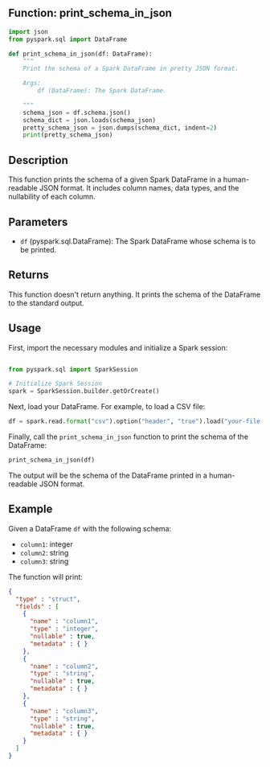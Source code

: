 
## Function: print_schema_in_json

```python
import json
from pyspark.sql import DataFrame

def print_schema_in_json(df: DataFrame):
    """
    Print the schema of a Spark DataFrame in pretty JSON format.

    Args:
        df (DataFrame): The Spark DataFrame.

    """
    schema_json = df.schema.json()
    schema_dict = json.loads(schema_json)
    pretty_schema_json = json.dumps(schema_dict, indent=2)
    print(pretty_schema_json)

```

## Description

This function prints the schema of a given Spark DataFrame in a human-readable JSON format. It includes column names, data types, and the nullability of each column.

## Parameters

- `df` (pyspark.sql.DataFrame): The Spark DataFrame whose schema is to be printed.

## Returns

This function doesn't return anything. It prints the schema of the DataFrame to the standard output.

## Usage

First, import the necessary modules and initialize a Spark session:

```python

from pyspark.sql import SparkSession

# Initialize Spark Session
spark = SparkSession.builder.getOrCreate()
```


Next, load your DataFrame. For example, to load a CSV file:

```python
df = spark.read.format("csv").option("header", "true").load("your-file-path")

```

Finally, call the `print_schema_in_json` function to print the schema of the DataFrame:


```python
print_schema_in_json(df)

```

The output will be the schema of the DataFrame printed in a human-readable JSON format.

## Example

Given a DataFrame `df` with the following schema:

- `column1`: integer
- `column2`: string
- `column3`: string

The function will print:


```json
{
  "type" : "struct",
  "fields" : [
    {
      "name" : "column1",
      "type" : "integer",
      "nullable" : true,
      "metadata" : { }
    },
    {
      "name" : "column2",
      "type" : "string",
      "nullable" : true,
      "metadata" : { }
    },
    {
      "name" : "column3",
      "type" : "string",
      "nullable" : true,
      "metadata" : { }
    }
  ]
}

```
